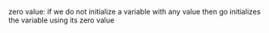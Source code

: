 zero value: if we do not initialize a variable with any value then go initializes the variable using its zero value 
